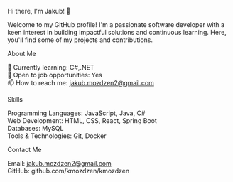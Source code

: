 Hi there, I'm Jakub! 👋

Welcome to my GitHub profile! I'm a passionate software developer with a keen interest in building impactful solutions and continuous learning. Here, you'll find some of my projects and contributions.

About Me

🌱 Currently learning: C#,.NET<br>
💼 Open to job opportunities: Yes<br>
📫 How to reach me: jakub.mozdzen2@gmail.com<br>

Skills

Programming Languages: JavaScript, Java, C#<br>
Web Development: HTML, CSS, React, Spring Boot<br>
Databases: MySQL<br>
Tools & Technologies: Git, Docker<br>

Contact Me

Email: jakub.mozdzen2@gmail.com<br>
GitHub: github.com/kmozdzen/kmozdzen<br>
